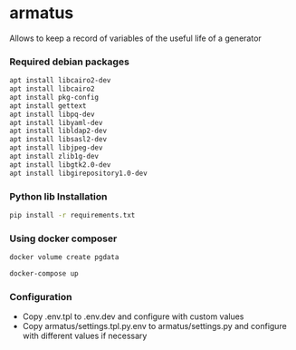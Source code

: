 # armatus
Allows to keep a record of variables of the useful life of a generator


### Required debian packages
```bash
apt install libcairo2-dev
apt install libcairo2
apt install pkg-config
apt install gettext
apt install libpq-dev
apt install libyaml-dev
apt install libldap2-dev
apt install libsasl2-dev
apt install libjpeg-dev
apt install zlib1g-dev
apt install libgtk2.0-dev
apt install libgirepository1.0-dev
```

### Python lib Installation
```bash
pip install -r requirements.txt
```

### Using docker composer

```bash
docker volume create pgdata
```

```bash
docker-compose up
```

### Configuration
* Copy .env.tpl to .env.dev and configure with custom values
* Copy armatus/settings.tpl.py.env to armatus/settings.py and configure with different values if necessary